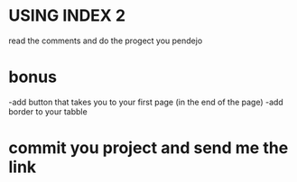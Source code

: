 # USING INDEX 2
read the comments and do the progect you pendejo 

# bonus
-add button that takes you to your first page (in the end of the page)
-add border to your tabble

# commit you project and send me the link